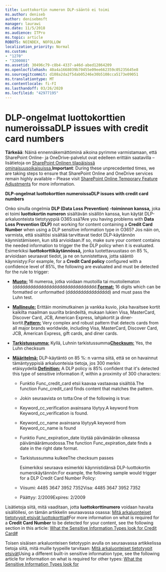 ```yaml
---
title: Luottokortin numeron DLP-sääntö ei toimi
ms.author: deniseb
author: denisebmsft
manager: laurawi
ms.date: 11/5/2018
ms.audience: ITPro
ms.topic: article
ROBOTS: NOINDEX, NOFOLLOW
localization_priority: Normal
ms.custom:
- "1270"
- "3200001"
ms.assetid: 30496c79-c8b4-4337-a46d-abed12864209
ms.openlocfilehash: 40a4a1668039b70455e09ee662359c05235645e8
ms.sourcegitcommit: d108a2da2f5dab05246e30b5108cca5173e09051
ms.translationtype: MT
ms.contentlocale: fi-FI
ms.lasthandoff: 03/26/2020
ms.locfileid: "42977195"
---
```

# <a name="dlp-issues-with-credit-card-numbers"></a><span data-ttu-id="793c1-102">DLP-ongelmat luottokorttien numeroissa</span><span class="sxs-lookup"><span data-stu-id="793c1-102">DLP issues with credit card numbers</span></span>

<span data-ttu-id="793c1-103">**Tärkeää**: Näinä ennennäkemättöminä aikoina pyrimme varmistamaan, että SharePoint Online- ja OneDrive-palvelut ovat edelleen erittäin saatavilla – lisätietoja on [SharePoint Onlinen tilapäisissä ominaisuusoikaisuissa.](https://aka.ms/ODSPAdjustments)</span><span class="sxs-lookup"><span data-stu-id="793c1-103">**Important**: During these unprecedented times, we are taking steps to ensure that SharePoint Online and OneDrive services remain highly available – Please visit [SharePoint Online Temporary Feature Adjustments](https://aka.ms/ODSPAdjustments) for more information.</span></span>

<span data-ttu-id="793c1-104">**DLP-ongelmat luottokorttien numeroissa**</span><span class="sxs-lookup"><span data-stu-id="793c1-104">**DLP issues with credit card numbers**</span></span>

<span data-ttu-id="793c1-105">Onko sinulla ongelmia **DLP (Data Loss Prevention) -toiminnon kanssa,** joka ei toimi **luottokortin numeron** sisältävän sisällön kanssa, kun käytät DLP-arkaluonteista tietotyyppiä O365:ssä?</span><span class="sxs-lookup"><span data-stu-id="793c1-105">Are you having problems with **Data Loss Prevention (DLP)** not working for content containing a **Credit Card Number** when using a DLP sensitive information type in O365?</span></span> <span data-ttu-id="793c1-106">Jos näin on, varmista, että sisältösi sisältää tarvittavat tiedot DLP-käytännön käynnistämiseen, kun sitä arvioidaan.</span><span class="sxs-lookup"><span data-stu-id="793c1-106">If so, make sure your content contains the needed information to trigger the the DLP policy when it is evaluated.</span></span> <span data-ttu-id="793c1-107">Esimerkiksi **luottokorttikäytännössä,** jonka luotettavuustaso on 85 %, arvioidaan seuraavat tiedot, ja ne on tunnistettava, jotta sääntö käynnistyy:</span><span class="sxs-lookup"><span data-stu-id="793c1-107">For example, for a **Credit Card policy** configured with a confidence level of 85%, the following are evaluated and must be detected for the rule to trigger:</span></span>
  
- <span data-ttu-id="793c1-108">**[Muoto:](https://docs.microsoft.com/office365/securitycompliance/what-the-sensitive-information-types-look-for#format-19)** 16 numeroa, jotka voidaan muotoilla tai muotoilematon (ddddddddddddddddddddddddddddddd.</span><span class="sxs-lookup"><span data-stu-id="793c1-108">**[Format:](https://docs.microsoft.com/office365/securitycompliance/what-the-sensitive-information-types-look-for#format-19)** 16 digits which can be formatted or unformatted (dddddddddddddddd) and must pass the Luhn test.</span></span>

- <span data-ttu-id="793c1-109">**[Mallineule:](https://docs.microsoft.com/office365/securitycompliance/what-the-sensitive-information-types-look-for#pattern-19)** Erittäin monimutkainen ja vankka kuvio, joka havaitsee kortit kaikilta maailman suurilta brändeiltä, mukaan lukien Visa, MasterCard, Discover Card, JCB, American Express, lahjakortit ja diner-kortit.</span><span class="sxs-lookup"><span data-stu-id="793c1-109">**[Pattern:](https://docs.microsoft.com/office365/securitycompliance/what-the-sensitive-information-types-look-for#pattern-19)** Very complex and robust pattern that detects cards from all major brands worldwide, including Visa, MasterCard, Discover Card, JCB, American Express, gift cards, and diner cards.</span></span>

- <span data-ttu-id="793c1-110">**[Tarkistussumma:](https://docs.microsoft.com/office365/securitycompliance/what-the-sensitive-information-types-look-for#checksum-19)** Kyllä, Luhnin tarkistussumma</span><span class="sxs-lookup"><span data-stu-id="793c1-110">**[Checksum:](https://docs.microsoft.com/office365/securitycompliance/what-the-sensitive-information-types-look-for#checksum-19)** Yes, the Luhn checksum</span></span>

- <span data-ttu-id="793c1-111">**[Määritelmä:](https://docs.microsoft.com/office365/securitycompliance/what-the-sensitive-information-types-look-for#definition-19)** DLP-käytäntö on 85 %: n varma siitä, että se on havainnut tämäntyyppisiä arkaluonteisia tietoja, jos 300 merkin etäisyydellä:</span><span class="sxs-lookup"><span data-stu-id="793c1-111">**[Definition:](https://docs.microsoft.com/office365/securitycompliance/what-the-sensitive-information-types-look-for#definition-19)** A DLP policy is 85% confident that it's detected this type of sensitive information if, within a proximity of 300 characters:</span></span>

  - <span data-ttu-id="793c1-112">Funktio Func_credit_card etsii kaavaa vastaavaa sisältöä.</span><span class="sxs-lookup"><span data-stu-id="793c1-112">The function Func_credit_card finds content that matches the pattern.</span></span>

  - <span data-ttu-id="793c1-113">Jokin seuraavista on totta:</span><span class="sxs-lookup"><span data-stu-id="793c1-113">One of the following is true:</span></span>

  - <span data-ttu-id="793c1-114">Keyword_cc_verification avainsana löytyy.</span><span class="sxs-lookup"><span data-stu-id="793c1-114">A keyword from Keyword_cc_verification is found.</span></span>

  - <span data-ttu-id="793c1-115">Keyword_cc_name avainsana löytyy</span><span class="sxs-lookup"><span data-stu-id="793c1-115">A keyword from Keyword_cc_name is found</span></span>

  - <span data-ttu-id="793c1-116">Funktio Func_expiration_date löytää päivämäärän oikeassa päivämäärämuodossa.</span><span class="sxs-lookup"><span data-stu-id="793c1-116">The function Func_expiration_date finds a date in the right date format.</span></span>

  - <span data-ttu-id="793c1-117">Tarkistussumma kulkee</span><span class="sxs-lookup"><span data-stu-id="793c1-117">The checksum passes</span></span>

    <span data-ttu-id="793c1-118">Esimerkiksi seuraava esimerkki käynnistidänsä DLP-luottokortin numerokäytännön:</span><span class="sxs-lookup"><span data-stu-id="793c1-118">For example, the following sample would trigger for a DLP Credit Card Number Policy:</span></span>

  - <span data-ttu-id="793c1-119">Viisumi: 4485 3647 3952 7352</span><span class="sxs-lookup"><span data-stu-id="793c1-119">Visa: 4485 3647 3952 7352</span></span>
  
  - <span data-ttu-id="793c1-120">Päättyy: 2/2009</span><span class="sxs-lookup"><span data-stu-id="793c1-120">Expires: 2/2009</span></span>

<span data-ttu-id="793c1-121">Lisätietoja siitä, mitä vaaditaan, jotta **luottokorttinumero** voidaan havaita sisällöllesi, on tämän artikkelin seuraavassa osassa: [Mitä arkaluonteiset tietotyypit etsivät luottokorttia#](https://docs.microsoft.com/office365/securitycompliance/what-the-sensitive-information-types-look-for#credit-card-number)</span><span class="sxs-lookup"><span data-stu-id="793c1-121">For more information on what is required for a **Credit Card Number** to be detected for your content, see the following section in this article: [What the Sensitive Information Types look for Credit Card#](https://docs.microsoft.com/office365/securitycompliance/what-the-sensitive-information-types-look-for#credit-card-number)</span></span>
  
<span data-ttu-id="793c1-122">Toisen sisäisen arkaluonteisen tietotyypin avulla on seuraavassa artikkelissa tietoja siitä, mitä muille tyypeille tarvitaan: [Mitä arkaluonteiset tietotyypit etsivät](https://docs.microsoft.com/office365/securitycompliance/what-the-sensitive-information-types-look-for)</span><span class="sxs-lookup"><span data-stu-id="793c1-122">Using a different built-in sensitive information type, see the following article for information on what is required for other types: [What the Sensitive Information Types look for](https://docs.microsoft.com/office365/securitycompliance/what-the-sensitive-information-types-look-for)</span></span>
  